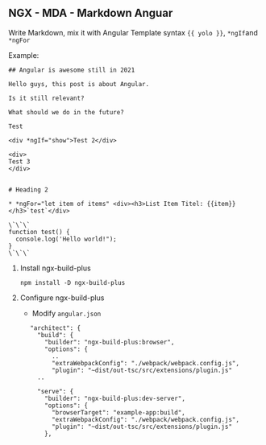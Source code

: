 ## NGX - MDA - Markdown Anguar

Write Markdown, mix it with Angular Template syntax `{{ yolo }}`, `*ngIf`and `*ngFor`

Example:
```
## Angular is awesome still in 2021

Hello guys, this post is about Angular.

Is it still relevant?

What should we do in the future?

Test

<div *ngIf="show">Test 2</div>

<div>
Test 3
</div> 


# Heading 2

* *ngFor="let item of items" <div><h3>List Item Titel: {{item}} </h3>`test`</div>

\`\`\`
function test() {
  console.log('Hello world!");
}
\`\`\`
```

1. Install ngx-build-plus
   ```
   npm install -D ngx-build-plus
   ```

2. Configure ngx-build-plus
   
   - Modify `angular.json`
```
      "architect": {
        "build": {
          "builder": "ngx-build-plus:browser",
          "options": {
            ..
            "extraWebpackConfig": "./webpack/webpack.config.js",
            "plugin": "~dist/out-tsc/src/extensions/plugin.js"
        ..

        "serve": {
          "builder": "ngx-build-plus:dev-server",
          "options": {
            "browserTarget": "example-app:build",
            "extraWebpackConfig": "./webpack/webpack.config.js",
            "plugin": "~dist/out-tsc/src/extensions/plugin.js"
          },
```